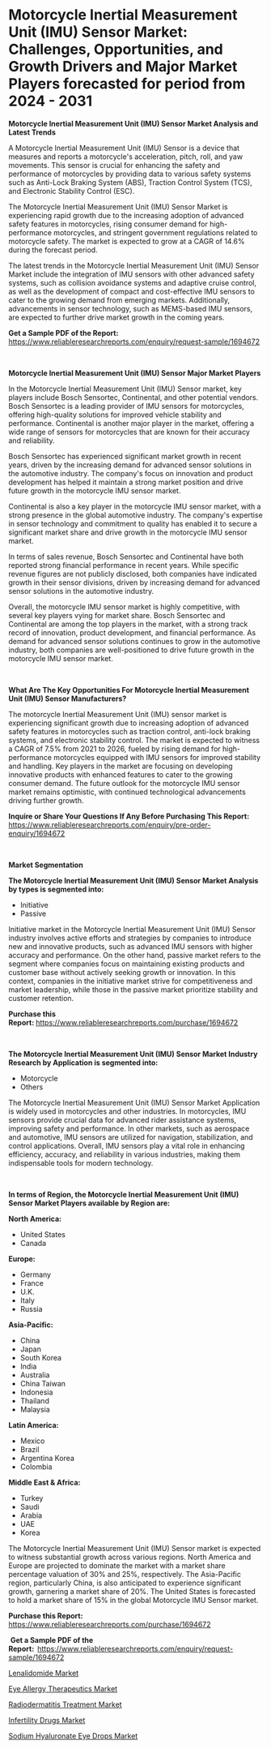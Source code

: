 <p><h1>Motorcycle Inertial Measurement Unit (IMU) Sensor Market: Challenges, Opportunities, and Growth Drivers and Major Market Players forecasted for period from 2024 - 2031</h1></p><p><strong>Motorcycle Inertial Measurement Unit (IMU) Sensor Market Analysis and Latest Trends</strong></p>
<p><p>A Motorcycle Inertial Measurement Unit (IMU) Sensor is a device that measures and reports a motorcycle's acceleration, pitch, roll, and yaw movements. This sensor is crucial for enhancing the safety and performance of motorcycles by providing data to various safety systems such as Anti-Lock Braking System (ABS), Traction Control System (TCS), and Electronic Stability Control (ESC).</p><p>The Motorcycle Inertial Measurement Unit (IMU) Sensor Market is experiencing rapid growth due to the increasing adoption of advanced safety features in motorcycles, rising consumer demand for high-performance motorcycles, and stringent government regulations related to motorcycle safety. The market is expected to grow at a CAGR of 14.6% during the forecast period.</p><p>The latest trends in the Motorcycle Inertial Measurement Unit (IMU) Sensor Market include the integration of IMU sensors with other advanced safety systems, such as collision avoidance systems and adaptive cruise control, as well as the development of compact and cost-effective IMU sensors to cater to the growing demand from emerging markets. Additionally, advancements in sensor technology, such as MEMS-based IMU sensors, are expected to further drive market growth in the coming years.</p></p>
<p><strong>Get a Sample PDF of the Report:&nbsp;</strong> <a href="https://www.reliableresearchreports.com/enquiry/request-sample/1694672">https://www.reliableresearchreports.com/enquiry/request-sample/1694672</a></p>
<p>&nbsp;</p>
<p><strong>Motorcycle Inertial Measurement Unit (IMU) Sensor Major Market Players</strong></p>
<p><p>In the Motorcycle Inertial Measurement Unit (IMU) Sensor market, key players include Bosch Sensortec, Continental, and other potential vendors. Bosch Sensortec is a leading provider of IMU sensors for motorcycles, offering high-quality solutions for improved vehicle stability and performance. Continental is another major player in the market, offering a wide range of sensors for motorcycles that are known for their accuracy and reliability.</p><p>Bosch Sensortec has experienced significant market growth in recent years, driven by the increasing demand for advanced sensor solutions in the automotive industry. The company's focus on innovation and product development has helped it maintain a strong market position and drive future growth in the motorcycle IMU sensor market.</p><p>Continental is also a key player in the motorcycle IMU sensor market, with a strong presence in the global automotive industry. The company's expertise in sensor technology and commitment to quality has enabled it to secure a significant market share and drive growth in the motorcycle IMU sensor market.</p><p>In terms of sales revenue, Bosch Sensortec and Continental have both reported strong financial performance in recent years. While specific revenue figures are not publicly disclosed, both companies have indicated growth in their sensor divisions, driven by increasing demand for advanced sensor solutions in the automotive industry.</p><p>Overall, the motorcycle IMU sensor market is highly competitive, with several key players vying for market share. Bosch Sensortec and Continental are among the top players in the market, with a strong track record of innovation, product development, and financial performance. As demand for advanced sensor solutions continues to grow in the automotive industry, both companies are well-positioned to drive future growth in the motorcycle IMU sensor market.</p></p>
<p>&nbsp;</p>
<p><strong>What Are The Key Opportunities For Motorcycle Inertial Measurement Unit (IMU) Sensor Manufacturers?</strong></p>
<p><p>The motorcycle Inertial Measurement Unit (IMU) sensor market is experiencing significant growth due to increasing adoption of advanced safety features in motorcycles such as traction control, anti-lock braking systems, and electronic stability control. The market is expected to witness a CAGR of 7.5% from 2021 to 2026, fueled by rising demand for high-performance motorcycles equipped with IMU sensors for improved stability and handling. Key players in the market are focusing on developing innovative products with enhanced features to cater to the growing consumer demand. The future outlook for the motorcycle IMU sensor market remains optimistic, with continued technological advancements driving further growth.</p></p>
<p><strong>Inquire or Share Your Questions If Any Before Purchasing This Report:</strong> <a href="https://www.reliableresearchreports.com/enquiry/pre-order-enquiry/1694672">https://www.reliableresearchreports.com/enquiry/pre-order-enquiry/1694672</a></p>
<p>&nbsp;</p>
<p><strong>Market Segmentation</strong></p>
<p><strong>The Motorcycle Inertial Measurement Unit (IMU) Sensor Market Analysis by types is segmented into:</strong></p>
<p><ul><li>Initiative</li><li>Passive</li></ul></p>
<p><p>Initiative market in the Motorcycle Inertial Measurement Unit (IMU) Sensor industry involves active efforts and strategies by companies to introduce new and innovative products, such as advanced IMU sensors with higher accuracy and performance. On the other hand, passive market refers to the segment where companies focus on maintaining existing products and customer base without actively seeking growth or innovation. In this context, companies in the initiative market strive for competitiveness and market leadership, while those in the passive market prioritize stability and customer retention.</p></p>
<p><strong>Purchase this Report:&nbsp;</strong><a href="https://www.reliableresearchreports.com/purchase/1694672">https://www.reliableresearchreports.com/purchase/1694672</a></p>
<p>&nbsp;</p>
<p><strong>The Motorcycle Inertial Measurement Unit (IMU) Sensor Market Industry Research by Application is segmented into:</strong></p>
<p><ul><li>Motorcycle</li><li>Others</li></ul></p>
<p><p>The Motorcycle Inertial Measurement Unit (IMU) Sensor Market Application is widely used in motorcycles and other industries. In motorcycles, IMU sensors provide crucial data for advanced rider assistance systems, improving safety and performance. In other markets, such as aerospace and automotive, IMU sensors are utilized for navigation, stabilization, and control applications. Overall, IMU sensors play a vital role in enhancing efficiency, accuracy, and reliability in various industries, making them indispensable tools for modern technology.</p></p>
<p>&nbsp;</p>
<p><strong>In terms of Region, the Motorcycle Inertial Measurement Unit (IMU) Sensor Market Players available by Region are:</strong></p>
<p>
    <p> <strong> North America: </strong>
        <ul>
            <li>United States</li>
            <li>Canada</li>
        </ul>
        </p> 
    <p> <strong> Europe: </strong>
        <ul>
            <li>Germany</li>
            <li>France</li>
            <li>U.K.</li>
            <li>Italy</li>
            <li>Russia</li>
        </ul>
        </p> 
    <p> <strong> Asia-Pacific: </strong>
        <ul>
            <li>China</li>
            <li>Japan</li>
            <li>South Korea</li>
            <li>India</li>
            <li>Australia</li>
            <li>China Taiwan</li>
            <li>Indonesia</li>
            <li>Thailand</li>
            <li>Malaysia</li>
        </ul>
        </p> 
    <p> <strong> Latin America: </strong>
        <ul>
            <li>Mexico</li>
            <li>Brazil</li>
            <li>Argentina Korea</li>
            <li>Colombia</li>
        </ul>
        </p> 
    <p> <strong> Middle East & Africa: </strong>
        <ul>
            <li>Turkey</li>
            <li>Saudi</li>
            <li>Arabia</li>
            <li>UAE</li>
            <li>Korea</li>
        </ul>
    </p>
    </p>
<p><p>The Motorcycle Inertial Measurement Unit (IMU) Sensor market is expected to witness substantial growth across various regions. North America and Europe are projected to dominate the market with a market share percentage valuation of 30% and 25%, respectively. The Asia-Pacific region, particularly China, is also anticipated to experience significant growth, garnering a market share of 20%. The United States is forecasted to hold a market share of 15% in the global Motorcycle IMU Sensor market.</p></p>
<p><strong>Purchase this Report: </strong><a href="https://www.reliableresearchreports.com/purchase/1694672">https://www.reliableresearchreports.com/purchase/1694672</a></p>
<p>&nbsp;<strong>Get a Sample PDF of the Report:&nbsp;&nbsp;</strong><a href="https://www.reliableresearchreports.com/enquiry/request-sample/1694672">https://www.reliableresearchreports.com/enquiry/request-sample/1694672</a></p>
<p><strong></strong></p>
<p><p><a href="https://medium.com/@piperhickle/lenalidomide-market-furnishes-information-on-market-share-market-trends-and-market-growth-9161e071a343">Lenalidomide Market</a></p><p><a href="https://medium.com/@nevawelch2021/eye-allergy-therapeutics-market-insights-into-market-cagr-market-trends-and-growth-strategies-2677a5793190">Eye Allergy Therapeutics Market</a></p><p><a href="https://medium.com/@nevawelch2021/radiodermatitis-treatment-market-size-market-outlook-and-market-forecast-2024-to-2031-cdd45c95e383">Radiodermatitis Treatment Market</a></p><p><a href="https://medium.com/@piperhickle/infertility-drugs-market-furnishes-information-on-market-share-market-trends-and-market-growth-87ea668c8053">Infertility Drugs Market</a></p><p><a href="https://medium.com/@benjaminchavez7555/sodium-hyaluronate-eye-drops-market-insights-into-market-cagr-market-trends-and-growth-fa20965687e3">Sodium Hyaluronate Eye Drops Market</a></p></p>